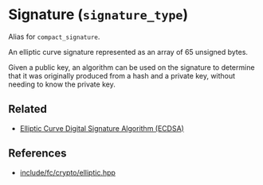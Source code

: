 # Signature (`signature_type`)

Alias for `compact_signature`.

An elliptic curve signature represented as an array of 65 unsigned bytes.

Given a public key, an algorithm can be used on the signature to determine that it was originally produced from a hash and a private key, without needing to know the private key.

## Related

- [Elliptic Curve Digital Signature Algorithm (ECDSA)](/platform/protocol/crypto/ecdsa.md)

## References

- [include/fc/crypto/elliptic.hpp](https://github.com/steemit/steem/blob/master/libraries/fc/include/fc/crypto/elliptic.hpp)
